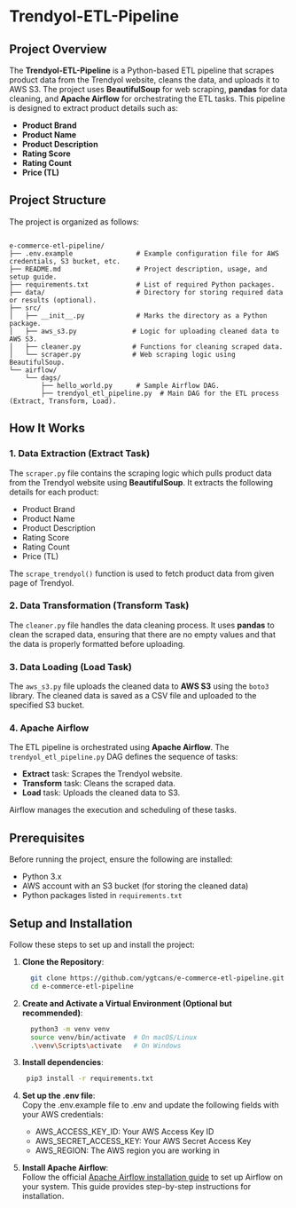 # Trendyol-ETL-Pipeline

## Project Overview

The **Trendyol-ETL-Pipeline** is a Python-based ETL pipeline that scrapes product data from the Trendyol website, cleans the data, and uploads it to AWS S3. The project uses **BeautifulSoup** for web scraping, **pandas** for data cleaning, and **Apache Airflow** for orchestrating the ETL tasks. This pipeline is designed to extract product details such as:

- **Product Brand**
- **Product Name**
- **Product Description**
- **Rating Score**
- **Rating Count**
- **Price (TL)**

## Project Structure

The project is organized as follows:
```plaintext

e-commerce-etl-pipeline/
├── .env.example                # Example configuration file for AWS credentials, S3 bucket, etc.
├── README.md                   # Project description, usage, and setup guide.
├── requirements.txt            # List of required Python packages.
├── data/                       # Directory for storing required data or results (optional).
├── src/                        
│   ├── __init__.py             # Marks the directory as a Python package.
│   ├── aws_s3.py              # Logic for uploading cleaned data to AWS S3.
│   ├── cleaner.py             # Functions for cleaning scraped data.
│   └── scraper.py             # Web scraping logic using BeautifulSoup.
└── airflow/                    
    └── dags/         
        ├── hello_world.py      # Sample Airflow DAG.
        ├── trendyol_etl_pipeline.py  # Main DAG for the ETL process (Extract, Transform, Load).

```
## How It Works

### 1. **Data Extraction (Extract Task)**  
The `scraper.py` file contains the scraping logic which pulls product data from the Trendyol website using **BeautifulSoup**. It extracts the following details for each product:
- Product Brand
- Product Name
- Product Description
- Rating Score
- Rating Count
- Price (TL)

The `scrape_trendyol()` function is used to fetch product data from given page of Trendyol.

### 2. **Data Transformation (Transform Task)**  
The `cleaner.py` file handles the data cleaning process. It uses **pandas** to clean the scraped data, ensuring that there are no empty values and that the data is properly formatted before uploading.

### 3. **Data Loading (Load Task)**  
The `aws_s3.py` file uploads the cleaned data to **AWS S3** using the `boto3` library. The cleaned data is saved as a CSV file and uploaded to the specified S3 bucket.
### 4. **Apache Airflow**  
The ETL pipeline is orchestrated using **Apache Airflow**. The `trendyol_etl_pipeline.py` DAG defines the sequence of tasks:
- **Extract** task: Scrapes the Trendyol website.
- **Transform** task: Cleans the scraped data.
- **Load** task: Uploads the cleaned data to S3.

Airflow manages the execution and scheduling of these tasks.

## Prerequisites

Before running the project, ensure the following are installed:

- Python 3.x
- AWS account with an S3 bucket (for storing the cleaned data)
- Python packages listed in `requirements.txt`

## Setup and Installation

Follow these steps to set up and install the project:

1. **Clone the Repository**:
   ```bash
     git clone https://github.com/ygtcans/e-commerce-etl-pipeline.git
     cd e-commerce-etl-pipeline
   ```
2. **Create and Activate a Virtual Environment (Optional but recommended)**:
   ```bash
     python3 -m venv venv
     source venv/bin/activate  # On macOS/Linux
     .\venv\Scripts\activate   # On Windows  
   ```
3. **Install dependencies**:
   ```bash
    pip3 install -r requirements.txt
   ```
4. **Set up the .env file**:\
   Copy the .env.example file to .env and update the following fields with your AWS credentials:
   - AWS_ACCESS_KEY_ID: Your AWS Access Key ID
   - AWS_SECRET_ACCESS_KEY: Your AWS Secret Access Key
   - AWS_REGION: The AWS region you are working in

5. **Install Apache Airflow**:\
   Follow the official [Apache Airflow installation guide](https://airflow.apache.org/docs/apache-airflow/stable/start.html) to set up Airflow on your 
   system. This guide provides step-by-step instructions for installation.
